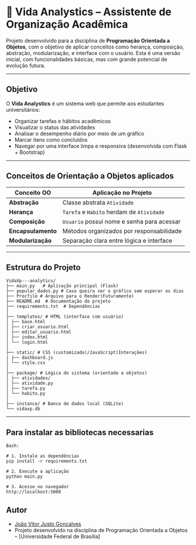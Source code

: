 # 🌱 Vida Analystics – Assistente de Organização Acadêmica

Projeto desenvolvido para a disciplina de **Programação Orientada a Objetos**, com o objetivo de aplicar conceitos como herança, composição, abstração, modularização, e interface com o usuário. Esta é uma versão inicial, com funcionalidades básicas, mas com grande potencial de evolução futura.

---

##  Objetivo

O **Vida Analystics** é um sistema web que permite aos estudantes universitários:

- Organizar tarefas e hábitos acadêmicos
- Visualizar o status das atividades
- Analisar o desempenho diário por meio de um gráfico
- Marcar itens como concluídos
- Navegar por uma interface limpa e responsiva (desenvolvida com Flask + Bootstrap)

---

##  Conceitos de Orientação a Objetos aplicados

| Conceito OO       | Aplicação no Projeto                    |
|-------------------|------------------------------------------|
| **Abstração**     | Classe abstrata `Atividade`             |
| **Herança**       | `Tarefa` e `Habito` herdam de `Atividade` |
| **Composição**    | `Usuario` possui nome e senha para acessar |
| **Encapsulamento**| Métodos organizados por responsabilidade |
| **Modularização** | Separação clara entre lógica e interface |

---

##  Estrutura do Projeto
```
VidaXp---analytics/
├── main.py   # Aplicação principal (Flask)
├── popular_dados.py # Caso queira ver o gráfico sem esperar os dias
├── Procfile # Arquivo para o Render(Futuramente)
├── README.md  # Documentação do projeto
├── requirements.txt  # Dependências
│
├── templates/ # HTML (interface com usuário)
│ ├── base.html
│ ├── criar_usuario.html
│ ├── editar_usuario.html
│ ├── index.html
│ └── login.html
│
├── static/ # CSS (customizado)/JavaScript(Interações)
| ├── dashboard.js
│ └── style.css
│
├── package/ # Lógica do sistema (orientado a objetos)
│ ├── atividades/
│ ├── atividade.py
│ ├── tarefa.py
│ └── habito.py
│
├── instance/ # Banco de dados local (SQLite)
└── vidaxp.db
```
---

## Para instalar as bibliotecas necessarias 

`Bash:`

```
# 1. Instale as dependências
pip install -r requirements.txt

# 2. Execute a aplicação
python main.py

# 3. Acesse no navegador
http://localhost:5000
```

##  Autor

- [João Vitor Justo Gonçalves](https://github.com/Jvezyk/VidaXp---analytics)  
- Projeto desenvolvido na disciplina de Programação Orientada a Objetos – [Universidade Federal de Brasília]
